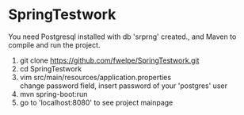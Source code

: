 # SpringTestwork
You need Postgresql installed with db 'srprng' created., and Maven to compile and run the project.
1. git clone https://github.com/fwelpe/SpringTestwork.git
2. cd SpringTestwork
3. vim src/main/resources/application.properties<br>
change password field, insert password of your 'postgres' user
4. mvn spring-boot:run
5. go to 'localhost:8080' to see project mainpage

